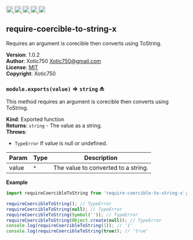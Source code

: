<a href="https://travis-ci.org/Xotic750/require-coercible-to-string-x"
  title="Travis status">
<img
  src="https://travis-ci.org/Xotic750/require-coercible-to-string-x.svg?branch=master"
  alt="Travis status" height="18">
</a>
<a href="https://david-dm.org/Xotic750/require-coercible-to-string-x"
  title="Dependency status">
<img src="https://david-dm.org/Xotic750/require-coercible-to-string-x/status.svg"
  alt="Dependency status" height="18"/>
</a>
<a
  href="https://david-dm.org/Xotic750/require-coercible-to-string-x?type=dev"
  title="devDependency status">
<img src="https://david-dm.org/Xotic750/require-coercible-to-string-x/dev-status.svg"
  alt="devDependency status" height="18"/>
</a>
<a href="https://badge.fury.io/js/require-coercible-to-string-x"
  title="npm version">
<img src="https://badge.fury.io/js/require-coercible-to-string-x.svg"
  alt="npm version" height="18">
</a>
<a href="https://www.jsdelivr.com/package/npm/require-coercible-to-string-x"
  title="jsDelivr hits">
<img src="https://data.jsdelivr.com/v1/package/npm/require-coercible-to-string-x/badge?style=rounded"
  alt="jsDelivr hits" height="18">
</a>

<a name="module_require-coercible-to-string-x"></a>

## require-coercible-to-string-x

Requires an argument is corecible then converts using ToString.

**Version**: 1.0.2  
**Author**: Xotic750 <Xotic750@gmail.com>  
**License**: [MIT](https://opensource.org/licenses/MIT)  
**Copyright**: Xotic750  
<a name="exp_module_require-coercible-to-string-x--module.exports"></a>

### `module.exports(value)` ⇒ <code>string</code> ⏏

This method requires an argument is corecible then converts using ToString.

**Kind**: Exported function  
**Returns**: <code>string</code> - The value as a string.  
**Throws**:

- <code>TypeError</code> If value is null or undefined.

| Param | Type            | Description                         |
| ----- | --------------- | ----------------------------------- |
| value | <code>\*</code> | The value to converted to a string. |

**Example**

```js
import requireCoercibleToString from 'require-coercible-to-string-x';

requireCoercibleToString(); // TypeError
requireCoercibleToString(null); // TypeError
requireCoercibleToString(Symbol('')); // TypeError
requireCoercibleToString(Object.create(null)); // TypeError
console.log(requireCoercibleToString(1)); // '1'
console.log(requireCoercibleToString(true)); // 'true'
```
